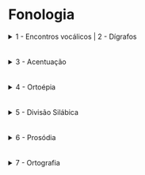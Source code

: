 <h1>Fonologia</h1>

<details><summary>1 - Encontros vocálicos | 2 - Dígrafos</summary>
<a href="https://www.youtube.com/watch?v=BOj2xCwIo8M&t=6s" target="_blank">1 - Fonética e Fonologia [Prof Noslen]</a> <br><br>
<a href="https://www.youtube.com/watch?v=texjKRIwdkg&t=10s" target="_blank">2 - Fonética e Fonologia - Funk dos Encontros Vocálicos [Prof. Noslen]</a> <br><br>
<a href="https://www.youtube.com/watch?v=D_urL0S1PJM" target="_blank">1 - QUESTÕES - Fonemas | Ortografia | Português</a> <br><br>
<a href="https://www.youtube.com/watch?v=V-L9N7DEDUI" target="_blank">2 - QUESTÕES - ENCONTROS VOCÁLICOS E DÍGRAFOS</a> <br><br>
<a href="https://www.youtube.com/watch?v=UqYLLKN4V4I" target="_blank">3 - QUESTÕES - Dígrafo consonantal e vocálico</a> <br><br>
</details> <br><br>



<details><summary>3 - Acentuação</summary>
<a href="https://www.youtube.com/watch?v=Sy_LUnePfRE" target="_blank">1 - Acentuação ♫ Malha Funk da Acentuação ♫ [Prof Noslen]</a> <br><br>
<a href="https://www.youtube.com/watch?v=Hlxt0mP4tNE" target="_blank">1 - QUESTÕES - acentuação gráfica [Prof. Noslen]</a> <br><br>
<a href="https://www.youtube.com/watch?v=y56gtkRPF_U" target="_blank">2 - QUESTÕES - ACENTUAÇÃO GRÁFICA|QUESTÕES PARA CONCURSOS COMENTADAS</a> <br><br>
</details> <br><br>



<details><summary>4 - Ortoépia</summary>
<a href="https://www.youtube.com/watch?v=1OBYBRBEsKI" target="_blank">1 - “Largato” ou “Lagarto”; “Mendingo” ou “Mendigo”: saiba mais sobre Ortoépia</a> <br><br>
</details> <br><br>



<details><summary>5 - Divisão Silábica</summary>
<a href="https://www.youtube.com/watch?v=nTsQ7Zj8Ln4" target="_blank">1 - Divisão Silábica [Prof Noslen]</a> <br><br>
<a href="https://www.youtube.com/watch?v=Qxt7kBypIOA" target="_blank">1 - QUESTÕES - Sílabas</a> <br>
</details> <br><br>



<details><summary>6 - Prosódia</summary>
<a href="https://www.youtube.com/watch?v=SAGQUI2dRAA" target="_blank">1 - Você sabe o que é prosódia? Professor Noslen te explica!</a> <br><br>
</details> <br><br>



<details><summary>7 - Ortografia</summary>
<a href="https://youtu.be/AZQ7w--hR00?si=3OOq2QfMo7YN-FXw" target="_blank">1 - Ortografia - Empregos de S e Z [Prof Noslen]</a> <br><br>
<a href="https://youtu.be/H66eOQZXWy0?si=xB2PhsevXthcW2eO" target="_blank">2 - Ortografia - Empregos de J e G [Prof Noslen]</a> <br><br>
<a href="https://youtu.be/8Uj8ISzzBJE?si=Ek0Fs6f6YESDWFCs" target="_blank">3 - Ortografia - Empregos de X, CH e MAU, MAL [Prof Noslen]</a> <br><br>
<a href="https://youtu.be/URRKbBkECsY?si=W142_xAFHw2dtKY3" target="_blank">4 - Ortografia - Empregos de E e I nos verbos [Professor Noslen]</a> <br><br>
<a href="https://youtu.be/AQfHQP-JLcA?si=OtIl_8h0yG8sIKD8" target="_blank">5 - Uso dos Porques</a> <br><br>
<a href="https://www.youtube.com/watch?v=AQfHQP-JLcA" target="_blank">6 - Ortografia - Uso dos Porquês [Prof Noslen]</a> <br><br>
<a href="https://www.youtube.com/watch?v=Qja9wuPmsfY" target="_blank">1 - QUESTÕES - Ortografia [Prof Noslen]</a> <br><br>
<a href="https://www.youtube.com/watch?v=w2k-HxZm594" target="_blank">2 - QUESTÕES - Ortografia | Aula Completa</a> <br><br>
</details> <br><br>